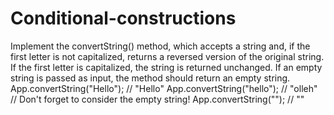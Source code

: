 # Conditional-constructions
Implement the convertString() method, which accepts a string and, if the first letter is not capitalized, returns a reversed version of the original string. If the first letter is capitalized, the string is returned unchanged. If an empty string is passed as input, the method should return an empty string.  App.convertString("Hello"); // "Hello" App.convertString("hello"); // "olleh"   // Don't forget to consider the empty string! App.convertString(""); // ""  
